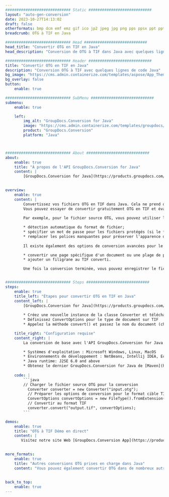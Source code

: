 ```yaml
---
############################# Static ############################
layout: "auto-gen-conversion"
date: 2023-10-27T14:13:02
draft: false
otherformats: bmp dcm emf emz gif ico jp2 jpeg jpg png pps ppsx ppt pptx psb psd svg svgz tga tif tiff webp wmf wmz
breadcrumb: OTG à TIF en Java

############################# Head ############################
head_title: "Convertir OTG en TIF en Java"
head_description: "Conversion de OTG à TIF dans Java avec quelques lignes de code. Convertissez plus de 160 formats de fichiers à l'aide de l'API de conversion de documents GroupDocs pour Java"

############################# Header ############################
title: "Convertir OTG en TIF en Java"
description: "Conversion OTG à TIF avec quelques lignes de code Java"
bg_image: "https://cms.admin.containerize.com/templates/aspose/App_Themes/V3/images/bg/header1.png"
bg_overlay: false
button:
    enable: true

############################# SubMenu ############################
submenu:
    enable: true

    left:
        img_alt: "GroupDocs.Conversion for Java"
        image: "https://cms.admin.containerize.com/templates/groupdocs/images/product-logos/90x90-noborder/groupdocs-conversion-java.png"
        product: "GroupDocs.Conversion"
        platform: "Java"



############################# About ############################
about:
    enable: true
    title: "À propos de l'API GroupDocs.Conversion for Java"
    content: |
        [GroupDocs.Conversion for Java](https://products.groupdocs.com/conversion/java/) est une API de conversion de format de fichier avancée pour la conversion entre les formats d'image et de document populaires tels que Microsoft Office, OpenDocument, PDF, HTML, e-mail, CAO. et bien plus encore avec seulement quelques lignes de code. L'API native détecte automatiquement les formats des documents originaux et propose de nombreuses options de personnalisation des documents convertis. Outre la fonction d'extraction d'informations d'un document, il prend également en charge la mise en cache des résultats de conversion sur le disque local par défaut. Cependant, tout type de stockage de cache peut être pris en charge en implémentant les interfaces appropriées - Amazon S3, Dropbox, Google Drive, Windows Azure, Reddis ou tout autre.
    

overview:
    enable: true
    content: |
        Convertissez vos fichiers OTG en TIF dans Java. Cela ne prend que quelques lignes de code Java sur n'importe quelle plate-forme de votre choix, telle que Windows, Linux, macOS.
        Vous pouvez essayer de convertir gratuitement OTG en TIF et évaluer la qualité des résultats de conversion. En plus des scripts de conversion de fichiers simples, vous pouvez essayer des options plus sophistiquées pour charger le fichier source OTG et stocker la sortie TIF. 
        
        Par exemple, pour le fichier source OTG, vous pouvez utiliser les options de chargement suivantes :

        * détection automatique du format de fichier;
        * spécifier un mot de passe pour les fichiers protégés (si le format de fichier le prend en charge);
        * remplacer les polices manquantes pour préserver l'apparence du document.
        
        Il existe également des options de conversion avancées pour le fichier TIF :

        * convertir une page spécifique d'un document ou une plage de pages;
        * ajouter un filigrane au TIF converti.

        Une fois la conversion terminée, vous pouvez enregistrer le fichier TIF dans votre chemin de fichier local ou dans un stockage tiers tel que FTP, Amazon S3, Google Drive, Dropbox, etc. Veuillez noter - pour convertir OTG à TIF, vous n'avez pas besoin d'installer de logiciel supplémentaire, tel que MS Office, Open Office, Adobe Acrobat Reader, etc.


############################# Steps ############################
steps:
    enable: true
    title_left: "Étapes pour convertir OTG en TIF en Java"
    content_left: |
        [GroupDocs.Conversion for Java](https://products.groupdocs.com/conversion/java/) permet aux développeurs de convertir facilement le fichier OTG en TIF avec quelques lignes de code.
        
        * Créez une nouvelle instance de la classe Converter et téléchargez le fichier OTG avec le chemin complet
        * Définissez ConvertOptions pour le type de document sur TIF
        * Appelez la méthode convert() et passez le nom du document (chemin complet) et le format (TIF) en tant que paramètre

    title_right: "Configuration requise"
    content_right: |
        La conversion de base avec l'API GroupDocs.Conversion for Java peut être effectuée avec seulement quelques lignes de code. Nos API sont prises en charge sur toutes les principales plates-formes et systèmes d'exploitation. Avant d'exécuter le code ci-dessous, assurez-vous que les prérequis suivants sont installés sur votre système.

        * Systèmes d'exploitation : Microsoft Windows, Linux, MacOS
        * Environnements de développement : NetBeans, Intellij IDEA, Eclipse, etc.
        * Java runtime: J2SE 6.0 and above
        * Obtenez le dernier GroupDocs.Conversion for Java de [Maven](https://repository.groupdocs.com/webapp/#/artifacts/browse/tree/General/repo/com/groupdocs/groupdocs-conversion)
         
    code: |
        ```java    
        // Charger le fichier source OTG pour la conversion
          Converter converter = new Converter("input.otg");
          // Préparer les options de conversion pour le format cible TIF
          ConvertOptions convertOptions = new FileType().fromExtension("tif").getConvertOptions();
          // Convertir au format TIF
          converter.convert("output.tif", convertOptions);
        ```

demos:
    enable: true
    title: "OTG à TIF Démo en direct"
    content: |
       Visitez notre site Web [GroupDocs.Conversion App](https://products.groupdocs.app/conversion/family) et essayez la conversion OTG à TIF maintenant. La démo gratuite présente les avantages suivants
          

more_formats:
    enable: true
    title: "Autres conversions OTG prises en charge dans Java"
    content: "Vous pouvez également convertir OTG dans de nombreux autres formats de fichiers. Veuillez consulter la liste ci-dessous."
       
       
back_to_top:
    enable: true
---
```

